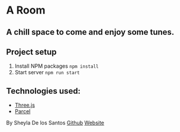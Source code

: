 # A Room

## A chill space to come and enjoy some tunes.

## Project setup

1. Install NPM packages `npm install`
2. Start server `npm run start` 

## Technologies used:

- [Three.js](https://threejs.org/)
- [Parcel](https://parceljs.org/)

By Sheyla De los Santos 
[Github](https://github.com/ssshhheeeyyy)
[Website](https://sheyladelossantos.onrender.com/)
